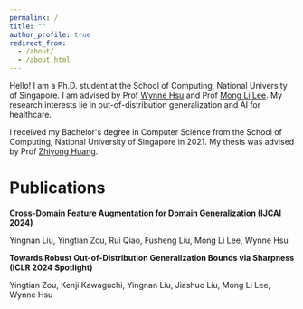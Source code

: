 ```yaml
---
permalink: /
title: ""
author_profile: true
redirect_from: 
  - /about/
  - /about.html
---
```


Hello! I am a Ph.D. student at the School of Computing, National University of Singapore. I am advised by Prof [Wynne Hsu](https://www.comp.nus.edu.sg/~whsu/) and Prof [Mong Li Lee](https://www.comp.nus.edu.sg/~leeml/). My research interests lie in out-of-distribution generalization and AI for healthcare. 

I received my Bachelor's degree in Computer Science from the School of Computing, National University of Singapore in 2021. My thesis was advised by Prof [Zhiyong Huang](https://www.comp.nus.edu.sg/~huangzy/). 


Publications
======

**Cross-Domain Feature Augmentation for Domain Generalization (IJCAI 2024)** 

Yingnan Liu, Yingtian Zou, Rui Qiao, Fusheng Liu, Mong Li Lee, Wynne Hsu 

**Towards Robust Out-of-Distribution Generalization Bounds via Sharpness (ICLR 2024 Spotlight)**

Yingtian Zou, Kenji Kawaguchi, Yingnan Liu, Jiashuo Liu, Mong Li Lee, Wynne Hsu 
